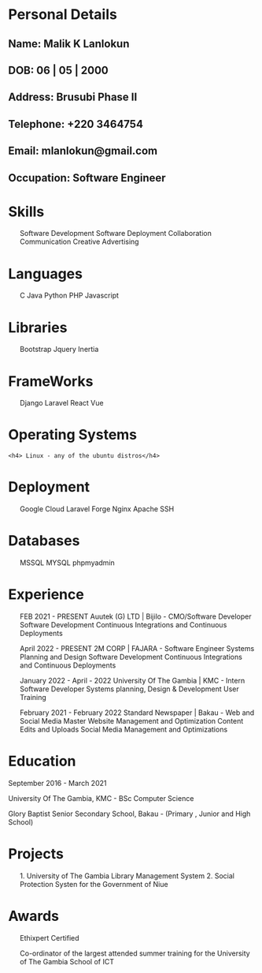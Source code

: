 # Personal Details

<h2>Name:  Malik K Lanlokun</h2>

<h2>DOB:  06 | 05 | 2000</h2>

<h2>Address:  Brusubi Phase II</h2>

<h2>Telephone:  +220 3464754</h2>

<h2>Email:  mlanlokun@gmail.com</h2>

<h2>Occupation:  Software Engineer</h2>

# Skills

<ul>
    Software Development
    Software Deployment 
    Collaboration
    Communication
    Creative Advertising

</ul>

# Languages

<ul>
    C
    Java
    Python
    PHP
    Javascript
</ul>

# Libraries

<ul>
    Bootstrap
    Jquery
    Inertia
</ul>

# FrameWorks
<ul>
    Django
    Laravel
    React
    Vue
</ul>

# Operating Systems

    <h4> Linux - any of the ubuntu distros</h4>

# Deployment

<ul>
    Google Cloud
    Laravel Forge
    Nginx
    Apache
    SSH 
</ul>

# Databases

<ul>
    MSSQL
    MYSQL
    phpmyadmin
</ul>


# Experience


<ol>
FEB  2021 - PRESENT
Auutek (G) LTD |  Bijilo - CMO/Software Developer 
Software Development
Continuous Integrations and Continuous Deployments
</ol>

<ol>
April  2022 - PRESENT
2M CORP |  FAJARA - Software Engineer
Systems Planning and Design
Software Development
Continuous Integrations and Continuous Deployments
</ol>

<ol>
January  2022 - April - 2022
University Of The Gambia | KMC - Intern Software Developer
Systems planning, Design & Development
User Training 
</ol>

<ol>
February 2021 - February 2022
Standard Newspaper |  Bakau - Web and Social Media Master
Website Management and Optimization
Content Edits and Uploads 
Social Media Management and Optimizations
</ol>

# Education


<p>September  2016 - March  2021</p>

<p>University Of The Gambia, KMC - BSc Computer Science</p>

<p>Glory Baptist Senior Secondary School, Bakau - (Primary , Junior and High School)</p>

# Projects 
<ol>
    1.  University of The Gambia Library Management System
    2.  Social Protection Systen for the Government of Niue

</ol>

# Awards

<ol>
Ethixpert Certified

Co-ordinator of the largest attended summer training for the University of The Gambia School of ICT
<ol>